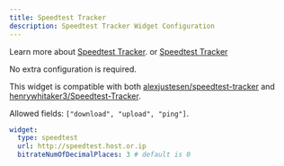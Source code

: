 ```yaml
---
title: Speedtest Tracker
description: Speedtest Tracker Widget Configuration
---
```


Learn more about [Speedtest Tracker](https://github.com/alexjustesen/speedtest-tracker). or
[Speedtest Tracker](https://github.com/henrywhitaker3/Speedtest-Tracker)

No extra configuration is required.

This widget is compatible with both [alexjustesen/speedtest-tracker](https://github.com/alexjustesen/speedtest-tracker) and [henrywhitaker3/Speedtest-Tracker](https://github.com/henrywhitaker3/Speedtest-Tracker).

Allowed fields: `["download", "upload", "ping"]`.

```yaml
widget:
  type: speedtest
  url: http://speedtest.host.or.ip
  bitrateNumOfDecimalPlaces: 3 # default is 0
```
